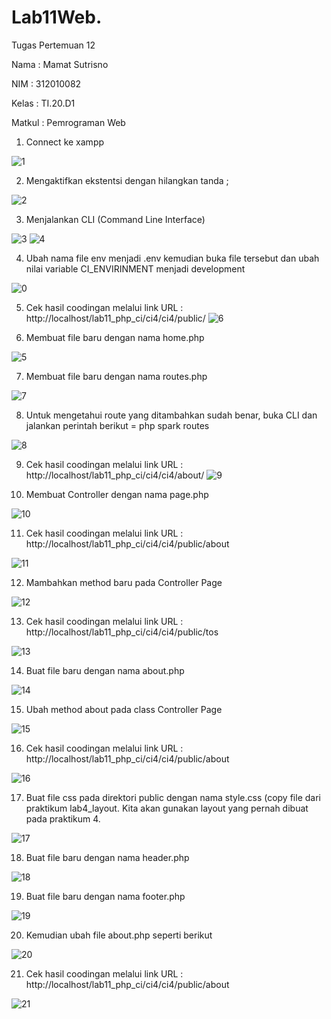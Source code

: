 # Lab11Web.
Tugas Pertemuan 12 

Nama : Mamat Sutrisno 

NIM : 312010082 

Kelas : TI.20.D1 

Matkul : Pemrograman Web

1. Connect ke xampp

![1](https://user-images.githubusercontent.com/101656195/172683459-a3fa7b89-a537-46bb-b58a-6aeb5b65518a.png)

2. Mengaktifkan ekstentsi dengan hilangkan tanda ;

![2](https://user-images.githubusercontent.com/101656195/172683465-8f53c570-45e9-497c-90d8-7f2f284cd4d9.png)

3. Menjalankan CLI (Command Line Interface)

![3](https://user-images.githubusercontent.com/101656195/172683469-5f991917-79da-4178-b782-e0282a807458.png)
![4](https://user-images.githubusercontent.com/101656195/172683476-23927d65-4820-4369-85c7-0421cda326a7.png)

4. Ubah nama file env menjadi .env kemudian buka file tersebut dan ubah nilai variable
CI_ENVIRINMENT menjadi development

![0](https://user-images.githubusercontent.com/101656195/172683450-de03317e-7030-4ed3-8077-76c2d1eed155.png)

5. Cek hasil coodingan melalui link URL : http://localhost/lab11_php_ci/ci4/ci4/public/
![6](https://user-images.githubusercontent.com/101656195/172683482-3689adf6-e54c-40c5-956e-f5a1b02ee33f.png)

6. Membuat file baru dengan nama home.php

![5](https://user-images.githubusercontent.com/101656195/172683478-3be4ddbc-7aa6-4953-b755-f294ca1600bc.png)

7. Membuat file baru dengan nama routes.php

![7](https://user-images.githubusercontent.com/101656195/172683484-11020cad-e3a9-4199-8a06-bda17a536d23.png)

8. Untuk mengetahui route yang ditambahkan sudah benar, buka CLI dan jalankan
perintah berikut = php spark routes

![8](https://user-images.githubusercontent.com/101656195/172684606-776a6ddb-a89f-471b-bc8e-13dfaba61a2d.png)

9. Cek hasil coodingan melalui link URL : http://localhost/lab11_php_ci/ci4/ci4/about/
![9](https://user-images.githubusercontent.com/101656195/172684619-524b98b1-6654-4e42-8f0c-8bfc2a761a96.png)

10. Membuat Controller dengan nama page.php

![10](https://user-images.githubusercontent.com/101656195/172685645-5afdcf21-8dcd-4846-a84d-b56d2a98729d.png)

11. Cek hasil coodingan melalui link URL : http://localhost/lab11_php_ci/ci4/ci4/public/about

![11](https://user-images.githubusercontent.com/101656195/172685657-4927c411-42e2-4eb5-808b-0b35b0277c99.png)

12. Mambahkan method baru pada Controller Page

![12](https://user-images.githubusercontent.com/101656195/172685661-ca248993-e544-49dd-8491-154140e3e810.png)

13. Cek hasil coodingan melalui link URL : http://localhost/lab11_php_ci/ci4/ci4/public/tos

![13](https://user-images.githubusercontent.com/101656195/172685667-2cb73ca6-cba7-4686-a4f4-4d23b063e50a.png)

14. Buat file baru dengan nama about.php

![14](https://user-images.githubusercontent.com/101656195/172685668-e1c2f35d-4892-4fcd-b67d-b956d67cfc98.png)

15. Ubah method about pada class Controller Page

![15](https://user-images.githubusercontent.com/101656195/172685672-3f150e55-fcd7-4a92-a029-7833e2810d3e.png)

16. Cek hasil coodingan melalui link URL : http://localhost/lab11_php_ci/ci4/ci4/public/about

![16](https://user-images.githubusercontent.com/101656195/172685677-e73a95d5-db3e-420d-a28b-6c25e0cd8015.png)

17. Buat file css pada direktori public dengan nama style.css (copy file dari praktikum
lab4_layout. Kita akan gunakan layout yang pernah dibuat pada praktikum 4.

![17](https://user-images.githubusercontent.com/101656195/172685682-25b4fb8f-d40c-4b84-b021-b31b0c6ee478.png)

18.  Buat file baru dengan nama header.php

![18](https://user-images.githubusercontent.com/101656195/172685685-c7b4943a-ac02-418a-a3ce-3f446494f1ab.png)

19.  Buat file baru dengan nama footer.php

![19](https://user-images.githubusercontent.com/101656195/172685689-f474d27b-8cdc-4aaa-baaf-935abc1c09a6.png)

20. Kemudian ubah file about.php seperti berikut

![20](https://user-images.githubusercontent.com/101656195/172685693-6b5246c2-25f6-4fa2-b41c-fe2e18540e19.png)

21. Cek hasil coodingan melalui link URL : http://localhost/lab11_php_ci/ci4/ci4/public/about

![21](https://user-images.githubusercontent.com/101656195/172685701-ba59e136-86a2-411a-bd5b-901b682d3ad8.png)

